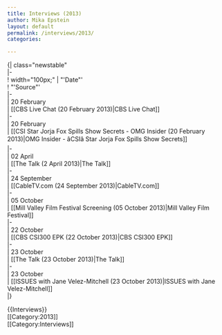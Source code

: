 ```yaml
---
title: Interviews (2013)
author: Mika Epstein
layout: default
permalink: /interviews/2013/
categories:

---
```

{| class="newstable"  
|-  
! width="100px;" | "'Date"'  
! "'Source"'  
|-  
| 20 February  
| [[CBS Live Chat (20 February 2013)|CBS Live Chat]]  
|-  
| 20 February  
| [[CSI Star Jorja Fox Spills Show Secrets - OMG Insider (20 February 2013)|OMG Insider - âCSIâ Star Jorja Fox Spills Show Secrets]]  
|-  
| 02 April  
| [[The Talk (2 April 2013)|The Talk]]  
|-  
| 24 September  
| [[CableTV.com (24 September 2013)|CableTV.com]]  
|-  
| 05 October  
| [[Mill Valley Film Festival Screening (05 October 2013)|Mill Valley Film Festival]]  
|-  
| 22 October  
| [[CBS CSI300 EPK (22 October 2013)|CBS CSI300 EPK]]  
|-  
| 23 October  
| [[The Talk (23 October 2013)|The Talk]]  
|-  
| 23 October  
| [[ISSUES with Jane Velez-Mitchell (23 October 2013)|ISSUES with Jane Velez-Mitchell]]  
|}

{{Interviews}}  
[[Category:2013]]  
[[Category:Interviews]]